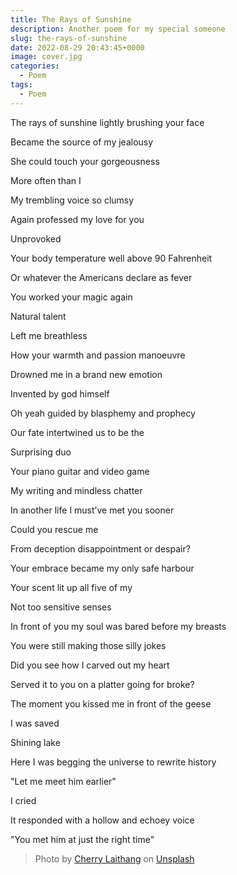 ```yaml
---
title: The Rays of Sunshine
description: Another poem for my special someone
slug: the-rays-of-sunshine
date: 2022-08-29 20:43:45+0000
image: cover.jpg
categories:
  - Poem
tags:
  - Poem
---
```


The rays of sunshine lightly brushing your face

Became the source of my jealousy

She could touch your gorgeousness

More often than I

My trembling voice so clumsy

Again professed my love for you

Unprovoked

Your body temperature well above 90 Fahrenheit

Or whatever the Americans declare as fever

You worked your magic again

Natural talent

Left me breathless

How your warmth and passion manoeuvre

Drowned me in a brand new emotion

Invented by god himself

Oh yeah guided by blasphemy and prophecy

Our fate intertwined us to be the

Surprising duo

Your piano guitar and video game

My writing and mindless chatter

In another life I must’ve met you sooner

Could you rescue me

From deception disappointment or despair?

Your embrace became my only safe harbour

Your scent lit up all five of my

Not too sensitive senses

In front of you my soul was bared before my breasts

You were still making those silly jokes

Did you see how I carved out my heart

Served it to you on a platter going for broke?

The moment you kissed me in front of the geese

I was saved

Shining lake

Here I was begging the universe to rewrite history

"Let me meet him earlier"

I cried

It responded with a hollow and echoey voice

"You met him at just the right time"

> Photo by <a href="https://unsplash.com/@laicho?utm_source=unsplash&utm_medium=referral&utm_content=creditCopyText">Cherry Laithang</a> on <a href="https://unsplash.com/s/photos/dark?utm_source=unsplash&utm_medium=referral&utm_content=creditCopyText">Unsplash</a>
